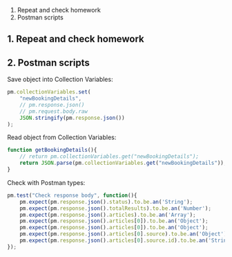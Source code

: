 1. Repeat and check homework
2. Postman scripts


## 1. Repeat and check homework


## 2. Postman scripts

Save object into Collection Variables:
```javascript
pm.collectionVariables.set(
    "newBookingDetails",
    // pm.response.json()
    // pm.request.body.raw
    JSON.stringify(pm.response.json())
);
```

Read object from Collection Variables:
```javascript
function getBookingDetails(){
    // return pm.collectionVariables.get("newBookingDetails");
    return JSON.parse(pm.collectionVariables.get("newBookingDetails"));
}
```

Check with Postman types:
```javascript
pm.test("Check response body", function(){
    pm.expect(pm.response.json().status).to.be.an('String');
    pm.expect(pm.response.json().totalResults).to.be.an('Number');
    pm.expect(pm.response.json().articles).to.be.an('Array');
    pm.expect(pm.response.json().articles[0]).to.be.an('Object');
    pm.expect(pm.response.json().articles[0]).to.be.an('Object');
    pm.expect(pm.response.json().articles[0].source).to.be.an('Object');
    pm.expect(pm.response.json().articles[0].source.id).to.be.an('String').and.to.be.equal('usa-today');
});
```

